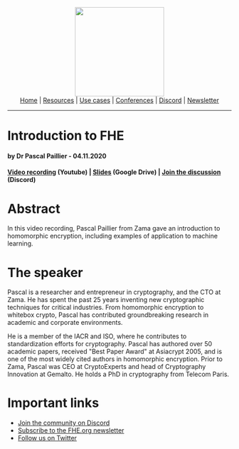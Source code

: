 <!-- Header links -->
<p align="center">
  <img width="200" src="https://user-images.githubusercontent.com/5758427/180978488-db825482-5a58-4c7c-9589-c494a6f0be04.png"><br/>
  <a href="https://fhe-org.github.io">Home</a> | <a href="https://fhe-org.github.io/fhe-resources">Resources</a> | <a href="https://fhe-org.github.io/fhe-use-cases">Use cases</a> | <a href="https://fhe-org.github.io/conferences">Conferences</a> | <a href="https://discord.fhe.org">Discord</a> | <a href="https://fheorg.substack.com">Newsletter</a> 
</p>
<hr/>
<!-- /Header links -->

# Introduction to FHE
#### by Dr Pascal Paillier - 04.11.2020

#### <a href="https://www.youtube.com/watch?v=umqz7kKWxyw">Video recording</a> (Youtube) | <a href="https://drive.google.com/file/d/10k2RUFYtRjVXjYZ8AAdPOt98HxAXambV/view">Slides</a> (Google Drive) | <a href="https://discord.fhe.org">Join the discussion</a> (Discord)

# Abstract
In this video recording, Pascal Paillier from Zama gave an introduction to homomorphic encryption, including examples of application to machine learning.

# The speaker
Pascal is a researcher and entrepreneur in cryptography, and the CTO at Zama. He has spent the past 25 years inventing new cryptographic techniques for critical industries. From homomorphic encryption to whitebox crypto, Pascal has contributed groundbreaking research in academic and corporate environments.

He is a member of the IACR and ISO, where he contributes to standardization efforts for cryptography. Pascal has authored over 50 academic papers, received "Best Paper Award" at Asiacrypt 2005, and is one of the most widely cited authors in homomorphic encryption. Prior to Zama, Pascal was CEO at CryptoExperts and head of Cryptography Innovation at Gemalto. He holds a PhD in cryptography from Telecom Paris.

# Important links
- <a href="https://discord.fhe.org">Join the community on Discord</a>
- <a href="https://fheorg.substack.com">Subscribe to the FHE.org newsletter</a>
- <a href="https://twitter.com/fhe_org">Follow us on Twitter</a>

